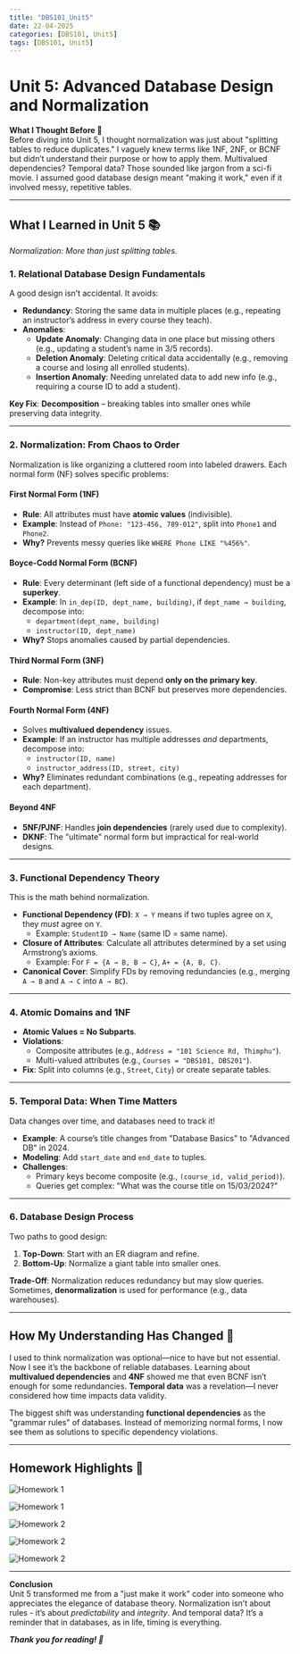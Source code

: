 ```yaml
---
title: "DBS101_Unit5"
date: 22-04-2025
categories: [DBS101, Unit5]
tags: [DBS101, Unit5]
---
```


# Unit 5: Advanced Database Design and Normalization

**What I Thought Before 🤔**  
Before diving into Unit 5, I thought normalization was just about "splitting tables to reduce duplicates." I vaguely knew terms like 1NF, 2NF, or BCNF but didn’t understand their purpose or how to apply them. Multivalued dependencies? Temporal data? Those sounded like jargon from a sci-fi movie. I assumed good database design meant "making it work," even if it involved messy, repetitive tables.

---

## What I Learned in Unit 5 📚  

*Normalization: More than just splitting tables.*

### 1. **Relational Database Design Fundamentals**  
A good design isn’t accidental. It avoids:  
- **Redundancy**: Storing the same data in multiple places (e.g., repeating an instructor’s address in every course they teach).  
- **Anomalies**:  
  - **Update Anomaly**: Changing data in one place but missing others (e.g., updating a student’s name in 3/5 records).  
  - **Deletion Anomaly**: Deleting critical data accidentally (e.g., removing a course and losing all enrolled students).  
  - **Insertion Anomaly**: Needing unrelated data to add new info (e.g., requiring a course ID to add a student).  

**Key Fix**: **Decomposition** – breaking tables into smaller ones while preserving data integrity.  

---

### 2. **Normalization: From Chaos to Order**  
Normalization is like organizing a cluttered room into labeled drawers. Each normal form (NF) solves specific problems:  

#### **First Normal Form (1NF)**  
- **Rule**: All attributes must have **atomic values** (indivisible).  
- **Example**: Instead of `Phone: "123-456, 789-012"`, split into `Phone1` and `Phone2`.  
- **Why?** Prevents messy queries like `WHERE Phone LIKE "%456%"`.  

#### **Boyce-Codd Normal Form (BCNF)**  
- **Rule**: Every determinant (left side of a functional dependency) must be a **superkey**.  
- **Example**: In `in_dep(ID, dept_name, building)`, if `dept_name → building`, decompose into:  
  - `department(dept_name, building)`  
  - `instructor(ID, dept_name)`  
- **Why?** Stops anomalies caused by partial dependencies.  

#### **Third Normal Form (3NF)**  
- **Rule**: Non-key attributes must depend **only on the primary key**.  
- **Compromise**: Less strict than BCNF but preserves more dependencies.  

#### **Fourth Normal Form (4NF)**  
- Solves **multivalued dependency** issues.  
- **Example**: If an instructor has multiple addresses *and* departments, decompose into:  
  - `instructor(ID, name)`  
  - `instructor_address(ID, street, city)`  
- **Why?** Eliminates redundant combinations (e.g., repeating addresses for each department).  

#### **Beyond 4NF**  
- **5NF/PJNF**: Handles **join dependencies** (rarely used due to complexity).  
- **DKNF**: The "ultimate" normal form but impractical for real-world designs.  

---

### 3. **Functional Dependency Theory**  
This is the math behind normalization. 

- **Functional Dependency (FD)**: `X → Y` means if two tuples agree on `X`, they *must* agree on `Y`.  
  - Example: `StudentID → Name` (same ID = same name).  
- **Closure of Attributes**: Calculate all attributes determined by a set using Armstrong’s axioms.  
  - Example: For `F = {A → B, B → C}`, `A+ = {A, B, C}`.  
- **Canonical Cover**: Simplify FDs by removing redundancies (e.g., merging `A → B` and `A → C` into `A → BC`).  

---

### 4. **Atomic Domains and 1NF**  
- **Atomic Values = No Subparts**.  
- **Violations**:  
  - Composite attributes (e.g., `Address = "101 Science Rd, Thimphu"`).  
  - Multi-valued attributes (e.g., `Courses = "DBS101, DBS201"`).  
- **Fix**: Split into columns (e.g., `Street`, `City`) or create separate tables.  

---

### 5. **Temporal Data: When Time Matters**  
Data changes over time, and databases need to track it!  
- **Example**: A course’s title changes from "Database Basics" to "Advanced DB" in 2024.  
- **Modeling**: Add `start_date` and `end_date` to tuples.  
- **Challenges**:  
  - Primary keys become composite (e.g., `(course_id, valid_period)`).  
  - Queries get complex: "What was the course title on 15/03/2024?"  

---

### 6. **Database Design Process**  
Two paths to good design:  
1. **Top-Down**: Start with an ER diagram and refine.  
2. **Bottom-Up**: Normalize a giant table into smaller ones.  

**Trade-Off**: Normalization reduces redundancy but may slow queries. Sometimes, **denormalization** is used for performance (e.g., data warehouses).  

---

## How My Understanding Has Changed 🤯  
I used to think normalization was optional—nice to have but not essential. Now I see it’s the backbone of reliable databases. Learning about **multivalued dependencies** and **4NF** showed me that even BCNF isn’t enough for some redundancies. **Temporal data** was a revelation—I never considered how time impacts data validity.  

The biggest shift was understanding **functional dependencies** as the "grammar rules" of databases. Instead of memorizing normal forms, I now see them as solutions to specific dependency violations.  

---

## Homework Highlights 📝  

![Homework 1](/assets/unit5/hw1.jpg)

![Homework 1](/assets/unit5/hw1_1.jpg)

![Homework 2](/assets/unit5/hw2.jpg)

![Homework 2](/assets/unit5/hw2_1.jpg)

![Homework 2](/assets/unit5/hw2_2.jpg)

---

**Conclusion**  
Unit 5 transformed me from a "just make it work" coder into someone who appreciates the elegance of database theory. Normalization isn’t about rules - it’s about *predictability* and *integrity*. And temporal data? It’s a reminder that in databases, as in life, timing is everything.  

***Thank you for reading! 🙏***  